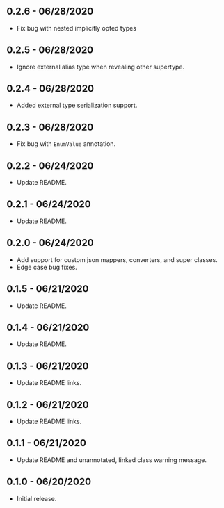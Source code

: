 ## 0.2.6 - 06/28/2020
* Fix bug with nested implicitly opted types

## 0.2.5 - 06/28/2020
* Ignore external alias type when revealing other supertype.

## 0.2.4 - 06/28/2020
* Added external type serialization support.

## 0.2.3 - 06/28/2020
* Fix bug with `EnumValue` annotation.

## 0.2.2 - 06/24/2020
* Update README. 

## 0.2.1 - 06/24/2020
* Update README. 

## 0.2.0 - 06/24/2020
* Add support for custom json mappers, converters, and super classes.
* Edge case bug fixes.

## 0.1.5 - 06/21/2020
* Update README.

## 0.1.4 - 06/21/2020
* Update README.

## 0.1.3 - 06/21/2020
* Update README links.

## 0.1.2 - 06/21/2020
* Update README links.

## 0.1.1 - 06/21/2020
* Update README and unannotated, linked class warning message.

## 0.1.0 - 06/20/2020
* Initial release.
